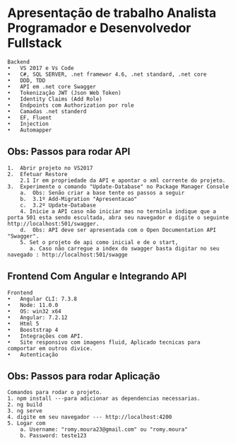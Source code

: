 # Apresentação de trabalho Analista Programador e Desenvolvedor Fullstack

	Backend
	•	VS 2017 e Vs Code
	•	C#, SQL SERVER, .net framewor 4.6, .net standard, .net core
	•	DDD, TDD
	•	API em .net core Swagger
	•	Tokenização JWT (Json Web Token)
	•	Identity Claims (Add Role)
	•	Endpoints com Authorization por role	
	•	Camadas .net standerd
	•	EF, Fluent
	•	Injection
	•	Automapper

## Obs: Passos para rodar API

	1.	Abrir projeto no VS2017
	2.	Efetuar Restore
		2.1 Ir em propriedade da API e apontar o xml corrente do projeto.
	3.	Experimente o comando "Update-Database" no Package Manager Console
		a.	Obs: Senão criar a base tente os passos a seguir
		b.	3.1º Add-Migration "Apresentacao"
		c.	3.2º Update-Database
        4. Inicie a API caso não iniciar mas no terminla indique que a porta 501 esta sendo escultada, abra seu navegador e digite o seguinte http://localhost:501/swagger.
		d.	Obs: API deve ser apresentada com o Open Documentation API "Swagger".
        5. Set o projeto de api como inicial e de o start,
	       a. Caso não carregue a index do swagger basta digitar no seu navegado : http://localhost:501/swagge

## Frontend Com Angular e Integrando API

	Frontend
	•	Angular CLI: 7.3.8
	•	Node: 11.0.0
	•	OS: win32 x64
	•	Angular: 7.2.12
	•	Html 5
	•	Booststrap 4
	•	Integrações com API.
	•	Site responsivo com imagens fluid, Aplicado tecnicas para comportar em outros divice.
	•	Autenticação

## Obs: Passos para rodar Aplicação

	Comandos para rodar o projeto.
	1. npm install ---para adicionar as dependencias necessarias.
	2. ng build
	3. ng serve
	4. digite em seu navegador --- http://localhost:4200
	5. Logar com 
		a. Username: "romy.moura23@gmail.com" ou "romy.moura"
		b. Password: teste123
